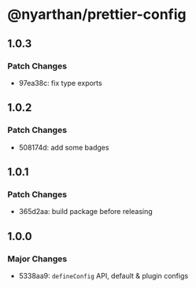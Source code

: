 # @nyarthan/prettier-config

## 1.0.3

### Patch Changes

- 97ea38c: fix type exports

## 1.0.2

### Patch Changes

- 508174d: add some badges

## 1.0.1

### Patch Changes

- 365d2aa: build package before releasing

## 1.0.0

### Major Changes

- 5338aa9: `defineConfig` API, default & plugin configs
